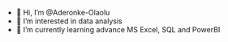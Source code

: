 - 👋 Hi, I’m @Aderonke-Olaolu
- 👀 I’m interested in data analysis
- 🌱 I’m currently learning advance MS Excel, SQL and PowerBI
  
<!---
Aderonke-Olaolu/Aderonke-Olaolu is a ✨ special ✨ repository because its `README.md` (this file) appears on your GitHub profile.
You can click the Preview link to take a look at your changes.
--->
